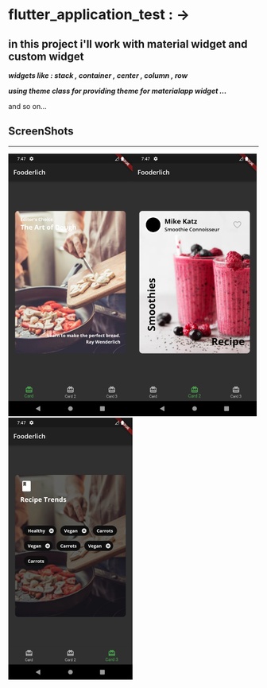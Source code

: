 # flutter_application_test : ->

## in this project i'll work with material widget and custom widget 
___widgets like : stack , container , center , column , row___

___using theme class for providing theme for materialapp widget ...___

and so on...
## ScreenShots

---
[<img src="card1.png" width="250"/>](card1.png)[<img src="card2.png" width="250"/>](card2.png)[<img src="card3.png" width="250"/>](card3.png)
